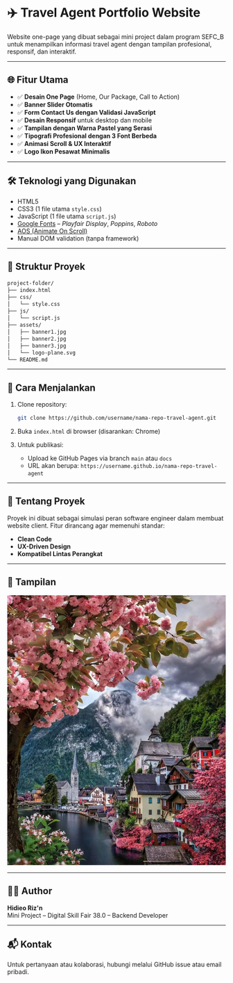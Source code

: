 # ✈️ Travel Agent Portfolio Website

Website one-page yang dibuat sebagai mini project dalam program SEFC_B untuk menampilkan informasi travel agent dengan tampilan profesional, responsif, dan interaktif.

---

## 🌐 Fitur Utama

- ✅ **Desain One Page** (Home, Our Package, Call to Action)
- ✅ **Banner Slider Otomatis**
- ✅ **Form Contact Us dengan Validasi JavaScript**
- ✅ **Desain Responsif** untuk desktop dan mobile
- ✅ **Tampilan dengan Warna Pastel yang Serasi**
- ✅ **Tipografi Profesional dengan 3 Font Berbeda**
- ✅ **Animasi Scroll & UX Interaktif**
- ✅ **Logo Ikon Pesawat Minimalis**

---

## 🛠️ Teknologi yang Digunakan

- HTML5
- CSS3 (1 file utama `style.css`)
- JavaScript (1 file utama `script.js`)
- [Google Fonts](https://fonts.google.com/) – *Playfair Display*, *Poppins*, *Roboto*
- [AOS (Animate On Scroll)](https://michalsnik.github.io/aos/)
- Manual DOM validation (tanpa framework)

---

## 📁 Struktur Proyek

```
project-folder/
├── index.html
├── css/
│   └── style.css
├── js/
│   └── script.js
├── assets/
│   ├── banner1.jpg
│   ├── banner2.jpg
│   ├── banner3.jpg
│   └── logo-plane.svg
└── README.md
```

---

## 🚀 Cara Menjalankan

1. Clone repository:
   ```bash
   git clone https://github.com/username/nama-repo-travel-agent.git
   ```

2. Buka `index.html` di browser (disarankan: Chrome)

3. Untuk publikasi:
   - Upload ke GitHub Pages via branch `main` atau `docs`
   - URL akan berupa: `https://username.github.io/nama-repo-travel-agent`

---

## 🧠 Tentang Proyek

Proyek ini dibuat sebagai simulasi peran software engineer dalam membuat website client. Fitur dirancang agar memenuhi standar:
- **Clean Code**
- **UX-Driven Design**
- **Kompatibel Lintas Perangkat**

---

## 📸 Tampilan

![screenshot](assets/banner1.jpg)

---

## 🧑‍💻 Author

**Hidieo Riz'n**  
Mini Project – Digital Skill Fair 38.0 – Backend Developer

---

## 📬 Kontak

Untuk pertanyaan atau kolaborasi, hubungi melalui GitHub issue atau email pribadi.
